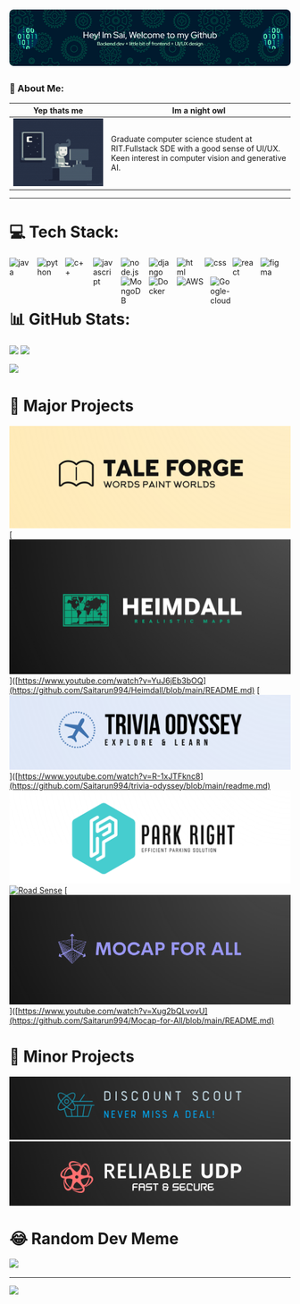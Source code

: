 <h1 align="center">
<img src="/github-header-image%20(1).png">
</h1> 

### 💫 About Me:

| Yep thats me | Im a night owl |
|---|---|
| ![Coder GIF](coder.gif) | Graduate computer science student at RIT.Fullstack SDE with a good sense of UI/UX. Keen interest in computer vision and generative AI. |


---

# 💻 Tech Stack:
<img align="left" alt="java" width="40px" style="padding-right:10px;" src="https://cdn.jsdelivr.net/gh/devicons/devicon/icons/java/java-original.svg">
<img align="left" alt="python" width="40px" style="padding-right:10px;" src="https://cdn.jsdelivr.net/gh/devicons/devicon/icons/python/python-original.svg" >
<img align="left" alt="c++" width="40px" style="padding-right:10px;" src="https://cdn.jsdelivr.net/gh/devicons/devicon/icons/cplusplus/cplusplus-original.svg">
<img align="left" alt="javascript" width="40px" style="padding-right:10px;" src="https://cdn.jsdelivr.net/gh/devicons/devicon/icons/javascript/javascript-original.svg">
<img align="left" alt="node.js" width="40px" style="padding-right:10px;" src="https://cdn.jsdelivr.net/gh/devicons/devicon/icons/nodejs/nodejs-original.svg">
<img align="left" alt="django" width="40px" style="padding-right:10px;" src="https://cdn.jsdelivr.net/gh/devicons/devicon/icons/django/django-plain.svg">
<img align="left" alt="html" width="40px" style="padding-right:10px;" src="https://cdn.jsdelivr.net/gh/devicons/devicon/icons/html5/html5-original-wordmark.svg">
<img align="left" alt="css" width="40px" style="padding-right:10px;" src="https://cdn.jsdelivr.net/gh/devicons/devicon/icons/css3/css3-original-wordmark.svg">
<img align="left" alt="react" width="40px" style="padding-right:10px;" src="https://cdn.jsdelivr.net/gh/devicons/devicon/icons/react/react-original.svg">
<img align="left" alt="figma" width="40px" style="padding-right:10px;" src="https://cdn.jsdelivr.net/gh/devicons/devicon/icons/figma/figma-original.svg">
<img align="left" alt="MongoDB" width="40px" style="padding-right:10px;" src="https://cdn.jsdelivr.net/gh/devicons/devicon/icons/mongodb/mongodb-original.svg">
<img align="left" alt="Docker" width="40px" style="padding-right:10px;" src="https://cdn.jsdelivr.net/gh/devicons/devicon/icons/docker/docker-original.svg">
<img align="left" alt="AWS" width="50px" style="padding-right:10px;" src="https://cdn.jsdelivr.net/gh/devicons/devicon/icons/amazonwebservices/amazonwebservices-plain-wordmark.svg">
<img align="left" alt="Google-cloud" width="40px" style="padding-right:10px;" src="https://cdn.jsdelivr.net/gh/devicons/devicon/icons/googlecloud/googlecloud-original.svg">
<br />
<br />
<br />

# 📊 GitHub Stats:
<div class="image-container">
  
![](https://github-readme-stats.vercel.app/api?username=Saitarun994&show_icons=true&hide=contribs,prs&cache_seconds=86400&theme=gotham)
![](https://github-readme-stats.vercel.app/api/top-langs/?username=Saitarun994&theme=dark&hide_border=false&include_all_commits=true&count_private=true&layout=compact)
</div>

![](https://github-profile-trophy.vercel.app/?username=Saitarun994&theme=radical&no-frame=false&no-bg=true&margin-w=4)


# 🌟 Major Projects 

<!-- BEGIN PROJECT-CARDS -->
[![Tale Forge](https://github.com/Saitarun994/tale-forge/blob/main/media/cover.png?raw=true "These Coding Projects Will Set You Apart as a Programmer (w/ Instructions Included)")](https://github.com/Saitarun994/tale-forge#readme)
[![Heimdall](https://github.com/Saitarun994/Heimdall/blob/main/media/cover.png)]([https://www.youtube.com/watch?v=YuJ6jEb3bOQ](https://github.com/Saitarun994/Heimdall/blob/main/README.md)
[![Trivia Odyssyey](https://github.com/Saitarun994/trivia-odyssey/blob/main/media/cover.png)]([https://www.youtube.com/watch?v=R-1xJTFknc8](https://github.com/Saitarun994/trivia-odyssey/blob/main/readme.md)
[![Park Right](https://github.com/Saitarun994/Park-Right/blob/main/media/cover.png)](https://github.com/Saitarun994/Park-Right/blob/main/README.md)
[![Road Sense](https://github.com/Saitarun994/Road-Sense/blob/main/preview.png)](https://github.com/Saitarun994/Road-Sense/blob/main/README.md)
[![Mocap for All](https://github.com/Saitarun994/Mocap-for-All/blob/main/media/cover.png)]([https://www.youtube.com/watch?v=Xug2bQLvovU](https://github.com/Saitarun994/Mocap-for-All/blob/main/README.md)
<!-- END PROJECT-CARDS -->


# 💫 Minor Projects 

<!-- BEGIN PROJECT-CARDS -->
[![Discount Scout](https://github.com/Saitarun994/Automated_Amzn_Discount_notifier/blob/main/logo.png)](https://github.com/Saitarun994/Automated_Amzn_Discount_notifier/blob/main/README.md)
[![Reliable UDP](https://github.com/Saitarun994/Custom-Reliable-UDP-Protocol/blob/main/logo.png)](https://github.com/Saitarun994/Custom-Reliable-UDP-Protocol#readme)
<!-- END PROJECT-CARDS -->

# 😂 Random Dev Meme
<img src='https://randommeme-five.vercel.app/' style="height: 400px;"/>

---
[![](https://visitcount.itsvg.in/api?id=Saitarun994&icon=0&color=0)](https://visitcount.itsvg.in)

